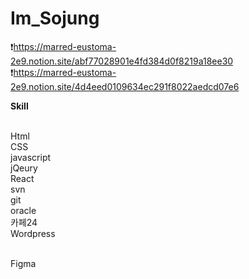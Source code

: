 # Im_Sojung

❗https://marred-eustoma-2e9.notion.site/abf77028901e4fd384d0f8219a18ee30<br>
❗https://marred-eustoma-2e9.notion.site/4d4eed0109634ec291f8022aedcd07e6

<strong>Skill<br></strong></br>

Html<br>
CSS<br> 
javascript<br>
jQeury<br>
React<br>
svn<br>
git<br>
oracle<br>
카페24<br>
Wordpress

<br>
Figma
